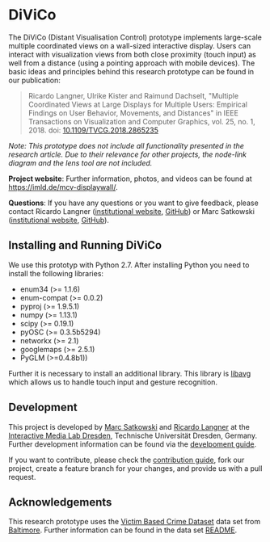 # DiViCo

The DiViCo (Distant Visualisation Control) prototype implements large-scale multiple coordinated views on a wall-sized interactive display. 
Users can interact with visualization views from both close proximity (touch input) as well from a distance (using a pointing approach with mobile devices).
The basic ideas and principles behind this research prototype can be found in our publication:

> Ricardo Langner, Ulrike Kister and Raimund Dachselt, "Multiple Coordinated Views at Large Displays for Multiple Users: Empirical Findings on User Behavior, Movements, and Distances" in IEEE
Transactions on Visualization and Computer Graphics, vol. 25, no. 1, 2018.
doi: [10.1109/TVCG.2018.2865235](https://doi.org/10.1109/TVCG.2018.2865235)

*Note: This prototype does not include all functionality presented in the research article. Due to their relevance for other projects, the node-link diagram and the lens tool are not included.*

**Project website**: Further information, photos, and videos can be found at
https://imld.de/mcv-displaywall/.

**Questions**: If you have any questions or you want to give feedback, please
contact Ricardo Langner
([institutional website](https://imld.de/en/our-group/team/ricardo-langner/),
[GitHub](https://github.com/derric)) or Marc Satkowski
([institutional website](https://imld.de/en/our-group/team/marc-satkowski/),
[GitHub](https://github.com/satkowski)).

## Installing and Running DiViCo

We use this prototyp with Python 2.7. After installing Python you need to install the following libraries:
  + enum34 (>= 1.1.6)
  + enum-compat (>= 0.0.2)
  + pyproj (>= 1.9.5.1)
  + numpy (>= 1.13.1)
  + scipy (>= 0.19.1)
  + pyOSC (>= 0.3.5b5294)
  + networkx (>= 2.1)
  + googlemaps (>= 2.5.1)
  + PyGLM (>=0.4.8b1))

Further it is necessary to install an additional library. This library is [libavg](https://www.libavg.de/site/) which 
allows us to handle touch input and gesture recognition.

## Development

This project is developed by [Marc Satkowski](https://github.com/satkowski) and
[Ricardo Langner](https://github.com/derric) at the
[Interactive Media Lab Dresden](https://imld.de/),
Technische Universität Dresden, Germany.
Further development information can be found via the
[develpoment guide](DEVELOPMENT.md).

If you want to contribute, please check the
[contribution guide](CONTRIBUTING.md), fork our project, create a feature
branch for your changes, and provide us with a pull request.

## Acknowledgements

This research prototype uses the
[Victim Based Crime Dataset](https://data.baltimorecity.gov/Public-Safety/BPD-Part-1-Victim-Based-Crime-Data/wsfq-mvij)
data set from [Baltimore](https://data.baltimorecity.gov/).
Further information can be found in the data set [README](assets/data/README.md).